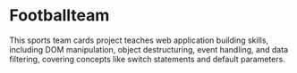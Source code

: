 # Footballteam
This sports team cards project teaches web application building skills, including DOM manipulation, object destructuring, event handling, and data filtering, covering concepts like switch statements and default parameters.
